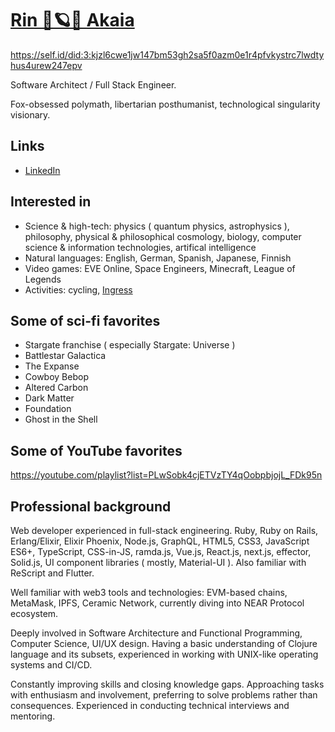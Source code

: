 # [Rin 🦊🪐😈 Akaia](https://Rin.🦊🪐😈.Akaia.eth)

https://self.id/did:3:kjzl6cwe1jw147bm53gh2sa5f0azm0e1r4pfvkystrc7lwdtyhus4urew247epv

Software Architect / Full Stack Engineer.

Fox-obsessed polymath, libertarian posthumanist, technological singularity visionary.

## Links

- [LinkedIn](https://www.linkedin.com/in/rin-akaia-672444189/)

## Interested in

- Science & high-tech: physics ( quantum physics, astrophysics ), philosophy, physical & philosophical cosmology, biology, computer science & information technologies, artifical intelligence
- Natural languages: English, German, Spanish, Japanese, Finnish
- Video games: EVE Online, Space Engineers, Minecraft, League of Legends
- Activities: cycling, [Ingress](https://ingress.com)

## Some of sci-fi favorites

- Stargate franchise ( especially Stargate: Universe )
- Battlestar Galactica
- The Expanse
- Cowboy Bebop
- Altered Carbon
- Dark Matter
- Foundation
- Ghost in the Shell

## Some of YouTube favorites
https://youtube.com/playlist?list=PLwSobk4cjETVzTY4qOobpbjojL_FDk95n

## Professional background

Web developer experienced in full-stack engineering. Ruby, Ruby on Rails, Erlang/Elixir, Elixir Phoenix, Node.js, GraphQL, HTML5, CSS3, JavaScript ES6+, TypeScript, CSS-in-JS, ramda.js, Vue.js, React.js, next.js, effector, Solid.js, UI component libraries ( mostly, Material-UI ). Also familiar with ReScript and Flutter.

Well familiar with web3 tools and technologies: EVM-based chains, MetaMask, IPFS, Ceramic Network, currently diving into NEAR Protocol ecosystem.

Deeply involved in Software Architecture and Functional Programming, Computer Science, UI/UX design. Having a basic understanding of Clojure language and its subsets, experienced in working with UNIX-like operating systems and CI/CD.

Constantly improving skills and closing knowledge gaps. Approaching tasks with enthusiasm and involvement, preferring to solve problems rather than consequences. Experienced in conducting technical interviews and mentoring.
